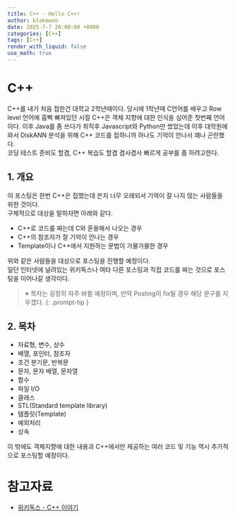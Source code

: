 ```yaml
---
title: C++ - Hello C++!
author: blakewoo
date: 2025-7-7 20:00:00 +0900
categories: [C++]
tags: [C++] 
render_with_liquid: false
use_math: true
---
```


# C++
C++를 내가 처음 접한건 대학교 2학년때이다. 당시에 1학년때 C언어를 배우고 Row level 언어에 흠뻑 빠져있던 시절
C++은 객체 지향에 대한 인식을 심어준 첫번째 언어이다. 이후 Java를 좀 쓰다가 취직후 Javascript와 Python만 썼었는데
이후 대학원에 와서 DiskANN 분석을 위해 C++ 코드를 접하니까 하나도 기억이 안나서 꽤나 곤란했다.   
코딩 테스트 준비도 할겸, C++ 복습도 할겸 겸사겸사 빠르게 공부를 좀 하려고한다.

## 1. 개요
이 포스팅은 한번 C++은 접했는데 쓴지 너무 오래되서 기억이 잘 나지 않는 사람들을 위한 것이다.   
구체적으로 대상을 말하자면 아래와 같다.

- C++로 코드를 짜는데 C와 혼용해서 나오는 경우
- C++의 참조자가 잘 기억이 안나는 경우
- Template이나 C++에서 지원하는 문법이 가물가물한 경우

위와 같은 사람들을 대상으로 포스팅을 진행할 예정이다.  
일단 인터넷에 널려있는 위키독스나 여타 다른 포스팅과 직접 코드를 짜는 것으로 포스팅을 이어나갈 생각이다.

> ※ 목차는 굉장히 자주 바뀔 예정이며, 만약 Posting이 fix될 경우 해당 문구를 지우겠다.
{: .prompt-tip }

## 2. 목차
- 자료형, 변수, 상수
- 배열, 포인터, 참조자
- 조건 분기문, 반복문
- 문자, 문자 배열, 문자열   
- 함수
- 파일 I/O
- 클래스
- STL(Standard template library)
- 템플릿(Template)
- 예외처리
- 상속

이 밖에도 객체지향에 대한 내용과 C++에서만 제공하는 여러 코드 및 기능 역시 추가적으로 포스팅할 예정이다.


# 참고자료
- [위키독스 - C++ 이야기](https://wikidocs.net/25044)
